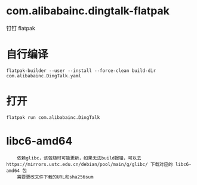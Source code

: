 # com.alibabainc.dingtalk-flatpak
钉钉 flatpak

#  自行编译
```
flatpak-builder --user --install --force-clean build-dir com.alibabainc.DingTalk.yaml
```

# 打开
```
flatpak run com.alibabainc.DingTalk
```

# libc6-amd64
```
    依赖glibc，该包随时可能更新，如果无法build报错，可以去 https://mirrors.ustc.edu.cn/debian/pool/main/g/glibc/ 下载对应的 libc6-amd64 包
    需要更改文件下载的URL和sha256sum
```
